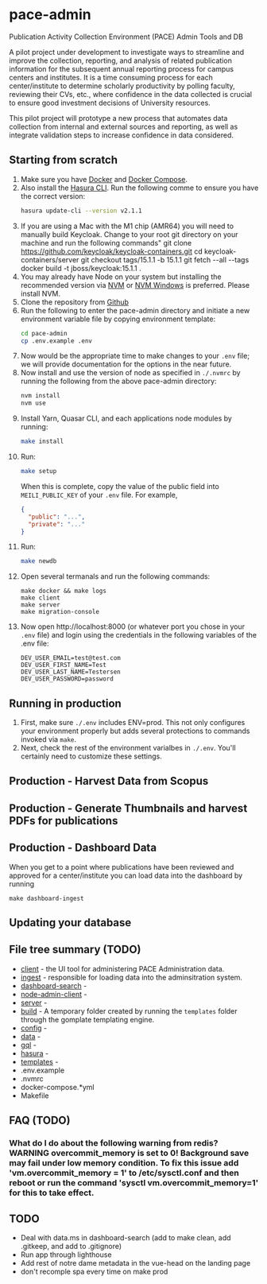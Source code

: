 # pace-admin
Publication Activity Collection Environment (PACE) Admin Tools and DB

A pilot project under development to investigate ways to streamline and improve the collection, reporting, and analysis of related publication information for the subsequent annual reporting process for campus centers and institutes. It is a time consuming process for each center/institute to determine scholarly productivity by polling faculty, reviewing their CVs, etc., where confidence in the data collected is crucial to ensure good investment decisions of University resources.

This pilot project will prototype a new process that automates data collection from internal and external sources and reporting, as well as integrate validation steps to increase confidence in data considered.

## Starting from scratch

1. Make sure you have [Docker](https://docs.docker.com/engine/install/) and [Docker Compose](https://docs.docker.com/compose/install/).
1. Also install the [Hasura CLI](https://github.com/hasura/graphql-engine/tree/master/cli). Run the following comme to ensure you have the correct version:
    ```bash
    hasura update-cli --version v2.1.1
    ```
1. If you are using a Mac with the M1 chip (AMR64) you will need to manually build Keycloak.  Change to your root git directory on your machine and run the following commands"
    git clone https://github.com/keycloak/keycloak-containers.git
    cd keycloak-containers/server
    git checkout tags/15.1.1 -b 15.1.1 
    git fetch --all --tags 
    docker build -t jboss/keycloak:15.1.1 .
1. You may already have Node on your system but installing the recommended version via [NVM](https://github.com/nvm-sh/nvm) or [NVM Windows](https://github.com/coreybutler/nvm-windows) is preferred. Please install NVM.
1. Clone the repository from [Github](https://github.com/share-research/pace-admin)
1. Run the following to enter the pace-admin directory and initiate a new environment variable file by copying environment template:
    ```bash
    cd pace-admin
    cp .env.example .env
    ```
1. Now would be the appropriate time to make changes to your `.env` file; we will provide documentation for the options in the near future.
1. Now install and use the version of node as specified in `./.nvmrc` by running the following from the above pace-admin directory:
    ```bash 
    nvm install
    nvm use
    ```
1. Install Yarn, Quasar CLI, and each applications node modules by running:
    ```bash
    make install
    ```
1. Run:
    ```bash
    make setup
    ```
    When this is complete, copy the value of the public field into `MEILI_PUBLIC_KEY` of your `.env` file. For example,
    ```json
    {
      "public": "...",
      "private": "..."
    }
1. Run:
    ```bash
    make newdb
    ```
1. Open several termanals and run the following commands:
    ```
    make docker && make logs
    make client
    make server
    make migration-console
    ```
1. Now open http://localhost:8000 (or whatever port you chose in your `.env` file) and login using the credentials in the following variables of the .env file:
    ```
    DEV_USER_EMAIL=test@test.com
    DEV_USER_FIRST_NAME=Test
    DEV_USER_LAST_NAME=Testersen
    DEV_USER_PASSWORD=password
    ```

## Running in production

1. First, make sure `./.env` includes ENV=prod. This not only configures your
environment properly but adds several protections to commands invoked via
`make`.
1. Next, check the rest of the environment varialbes in `./.env`. You'll
certainly need to customize these settings.
## Production - Harvest Data from Scopus

## Production - Generate Thumbnails and harvest PDFs for publications

## Production - Dashboard Data
When you get to a point where publications have been reviewed and approved for a center/institute you can load data into the dashboard by running

    make dashboard-ingest

## Updating your database

## File tree summary (TODO)

* [client](./client/README.md) - the UI tool for administering PACE Administration data.
* [ingest](./ingest/README.md) - responsible for loading data into the adminsitration system.
* [dashboard-search]() - 
* [node-admin-client]() -
* [server]() -
* [build]() - A temporary folder created by running the `templates` folder through the gomplate templating engine.
* [config]() -
* [data]() -
* [gql]() -
* [hasura]() -
* [templates]() - 
* .env.example
* .nvmrc
* docker-compose.*yml
* Makefile
## FAQ (TODO)
### What do I do about the following warning from redis? WARNING overcommit_memory is set to 0! Background save may fail under low memory condition. To fix this issue add 'vm.overcommit_memory = 1' to /etc/sysctl.conf and then reboot or run the command 'sysctl vm.overcommit_memory=1' for this to take effect.

## TODO

- Deal with data.ms in dashboard-search (add to make clean, add .gitkeep, and add to .gitignore)
- Run app through lighthouse
- Add rest of notre dame metadata in the vue-head on the landing page
- don't recomple spa every time on make prod
